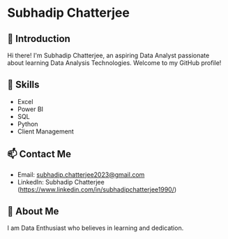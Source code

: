 # Subhadip Chatterjee

## 👋 Introduction

Hi there! I'm Subhadip Chatterjee, an aspiring Data Analyst passionate about learning Data Analysis Technologies. Welcome to my GitHub profile!

## 💼 Skills

- Excel
- Power BI
- SQL
- Python
- Client Management

## 📫 Contact Me

- Email: subhadip.chatterjee2023@gmail.com
- LinkedIn: Subhadip Chatterjee (https://www.linkedin.com/in/subhadipchatterjee1990/)

## 🌟 About Me

I am Data Enthusiast who believes in learning and dedication.

